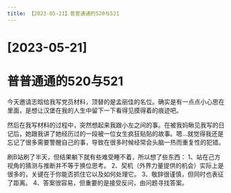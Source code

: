 ```yaml
---
title: 【2023-05-21】普普通通的520与521
---
```


# [2023-05-21]
# 普普通通的520与521

今天邀请志晗给我写党员材料，顶替的是孟丽佳的名位。确实是有一点点小心思在里面，是想让汉堡在我的人生中留下一下看得见摸得着的痕迹吧。

然后在我写材料的过程中，突然想起来我跟小左之间的事。在被我妈瞅见我写的日记后，她跟我讲了她经历过的一段被一位女生疯狂贴贴的故事。嗯...就觉得我还是忘记了很多需要警醒自己的事，导致在很多时候经常会头脑一热而重复性的犯错。

刷B站刷了半天，但结果躺下就有些难受睡不着，所以想了些东西：
1、站在己方视角的猜测与推断并不等于换位思考。
2、契机（外界力量提供的机会）实际上是很多的，关键在于你能否抓住它以及如何处理它。
3、敬辞很谨慎，但同时也表征了距离。
4、答案很容易，但重要的是接受反问，由问题寻找答案。